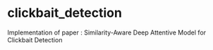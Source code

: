 # clickbait_detection
Implementation of paper : Similarity-Aware Deep Attentive Model for Clickbait Detection
